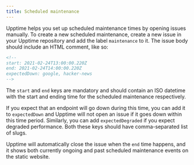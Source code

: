 ```yaml
---
title: Scheduled maintenance
---
```


Upptime helps you set up scheduled maintenance times by opening issues manually. To create a new scheduled maintenance, create a new issue in your Upptime repository and add the label `maintenance` to it. The issue body should include an HTML comment, like so:

```html
<!--
start: 2021-02-24T13:00:00.220Z
end: 2021-02-24T14:00:00.220Z
expectedDown: google, hacker-news
-->
```

The `start` and `end` keys are mandatory and should contain an ISO datetime with the start and ending time for the scheduled maintenance respectively.

If you expect that an endpoint will go down during this time, you can add it to `expectedDown` and Upptime will not open an issue if it goes down within this time period. Similarly, you can add `expectedDegraded` if you expect degraded performance. Both these keys should have comma-separated list of slugs.

Upptime will automatically close the issue when the `end` time happens, and it shows both currently ongoing and past scheduled maintenance events on the static website.
